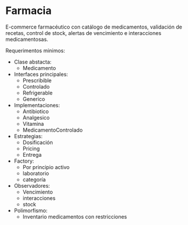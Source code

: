 # Farmacia

E-commerce farmacéutico con catálogo de medicamentos, validación de recetas, control de stock, alertas de vencimiento e interacciones medicamentosas.

Requerimentos minimos:
- Clase abstacta:
    - Medicamento
- Interfaces principales:
    - Prescribible
    - Controlado
    - Refrigerable
    - Generico
- Implementaciones:
    - Antibiotico
    - Analgesico
    - Vitamina
    - MedicamentoControlado
- Estrategias:
    - Dosificación
    - Pricing
    - Entrega
- Factory:
    - Por principio activo 
    - laboratorio 
    - categoría
- Observadores:
    - Vencimiento
    - interacciones
    - stock
- Polimorfismo:
    - Inventario medicamentos con restricciones